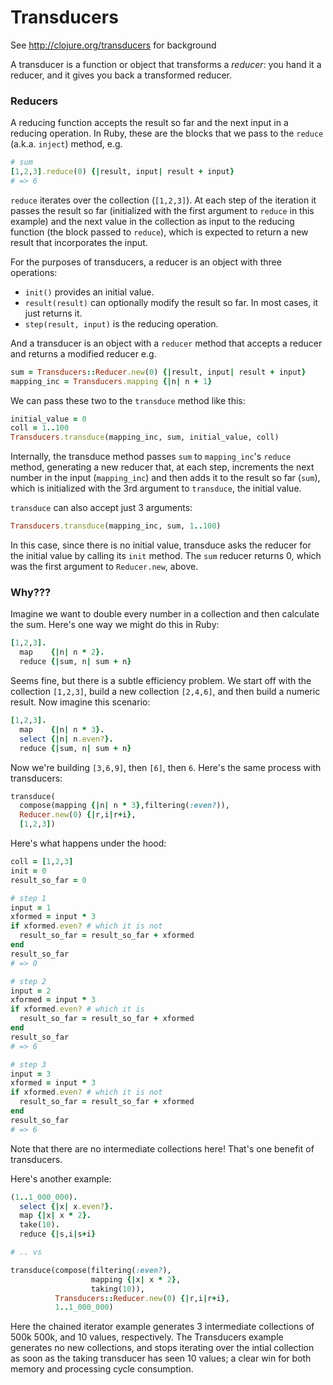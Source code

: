 # Transducers

See http://clojure.org/transducers for background

A transducer is a function or object that transforms a _reducer_: you
hand it a reducer, and it gives you back a transformed reducer.

### Reducers

A reducing function accepts the result so far and the next input in a
reducing operation. In Ruby, these are the blocks that we pass to the
`reduce` (a.k.a. `inject`) method, e.g.

```ruby
# sum
[1,2,3].reduce(0) {|result, input| result + input}
# => 6
```

`reduce` iterates over the collection (`[1,2,3]`). At each step of the
iteration it passes the result so far (initialized with the first
argument to `reduce` in this example) and the next value in the
collection as input to the reducing function (the block passed to
`reduce`), which is expected to return a new result that incorporates
the input.

For the purposes of transducers, a reducer is an object with three operations:

* `init()` provides an initial value.
* `result(result)` can optionally modify the result so far. In most
  cases, it just returns it.
* `step(result, input)` is the reducing operation.

And a transducer is an object with a `reducer` method that accepts a
reducer and returns a modified reducer e.g.

```ruby
sum = Transducers::Reducer.new(0) {|result, input| result + input}
mapping_inc = Transducers.mapping {|n| n + 1}
```

We can pass these two to the `transduce` method like this:

```ruby
initial_value = 0
coll = 1..100
Transducers.transduce(mapping_inc, sum, initial_value, coll)
```

Internally, the transduce method passes `sum` to `mapping_inc`'s
`reduce` method, generating a new reducer that, at each step,
increments the next number in the input (`mapping_inc`) and then adds
it to the result so far (`sum`), which is initialized with the 3rd
argument to `transduce`, the initial value.

`transduce` can also accept just 3 arguments:

```ruby
Transducers.transduce(mapping_inc, sum, 1..100)
```

In this case, since there is no initial value, transduce asks the
reducer for the initial value by calling its `init` method. The `sum`
reducer returns 0, which was the first argument to `Reducer.new`,
above.

### Why???

Imagine we want to double every number in a collection and then
calculate the sum. Here's one way we might do this in Ruby:

```ruby
[1,2,3].
  map    {|n| n * 2}.
  reduce {|sum, n| sum + n}
```

Seems fine, but there is a subtle efficiency problem. We start off
with the collection `[1,2,3]`, build a new collection `[2,4,6]`, and
then build a numeric result. Now imagine this scenario:

```ruby
[1,2,3].
  map    {|n| n * 3}.
  select {|n| n.even?}.
  reduce {|sum, n| sum + n}
```

Now we're building `[3,6,9]`, then `[6]`, then `6`. Here's the same
process with transducers:

```ruby
transduce(
  compose(mapping {|n| n * 3},filtering(:even?)),
  Reducer.new(0) {|r,i|r+i},
  [1,2,3])
```

Here's what happens under the hood:

```ruby
coll = [1,2,3]
init = 0
result_so_far = 0

# step 1
input = 1
xformed = input * 3
if xformed.even? # which it is not
  result_so_far = result_so_far + xformed
end
result_so_far
# => 0

# step 2
input = 2
xformed = input * 3
if xformed.even? # which it is
  result_so_far = result_so_far + xformed
end
result_so_far
# => 6

# step 3
input = 3
xformed = input * 3
if xformed.even? # which it is not
  result_so_far = result_so_far + xformed
end
result_so_far
# => 6
```

Note that there are no intermediate collections here! That's one
benefit of transducers.

Here's another example:

```ruby
(1..1_000_000).
  select {|x| x.even?}.
  map {|x| x * 2}.
  take(10).
  reduce {|s,i|s+i}

# .. vs

transduce(compose(filtering(:even?),
                  mapping {|x| x * 2},
                  taking(10)),
          Transducers::Reducer.new(0) {|r,i|r+i},
          1..1_000_000)
```

Here the chained iterator example generates 3 intermediate collections
of 500k 500k, and 10 values, respectively. The Transducers example
generates no new collections, and stops iterating over the intial
collection as soon as the taking transducer has seen 10 values; a
clear win for both memory and processing cycle consumption.
